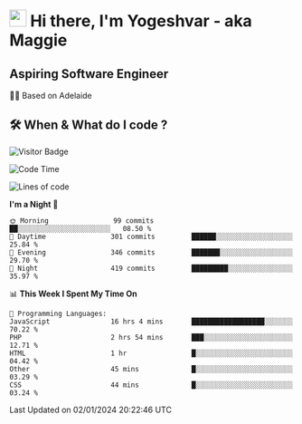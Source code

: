 <h1><img src="https://emojis.slackmojis.com/emojis/images/1531849430/4246/blob-sunglasses.gif?1531849430" width="30"/> Hi there, I'm Yogeshvar - aka Maggie</h1>

## Aspiring Software Engineer
🏂🏻  Based on Adelaide 

## 🛠 When & What do I code ?  

![Visitor Badge](https://visitor-badge.feriirawann.repl.co?username=yogeshvar&repo=yogeshvar&label=Visitors&style=plastic&color=%23457BFF&contentType=svg)

<!--START_SECTION:waka-->
![Code Time](http://img.shields.io/badge/Code%20Time-2%2C486%20hrs%2010%20mins-blue)

![Lines of code](https://img.shields.io/badge/From%20Hello%20World%20I%27ve%20Written-4.0%20million%20lines%20of%20code-blue)

**I'm a Night 🦉** 

```text
🌞 Morning                99 commits          ██░░░░░░░░░░░░░░░░░░░░░░░   08.50 % 
🌆 Daytime                301 commits         ██████░░░░░░░░░░░░░░░░░░░   25.84 % 
🌃 Evening                346 commits         ███████░░░░░░░░░░░░░░░░░░   29.70 % 
🌙 Night                  419 commits         █████████░░░░░░░░░░░░░░░░   35.97 % 
```


📊 **This Week I Spent My Time On** 

```text
💬 Programming Languages: 
JavaScript               16 hrs 4 mins       ██████████████████░░░░░░░   70.22 % 
PHP                      2 hrs 54 mins       ███░░░░░░░░░░░░░░░░░░░░░░   12.71 % 
HTML                     1 hr                █░░░░░░░░░░░░░░░░░░░░░░░░   04.42 % 
Other                    45 mins             █░░░░░░░░░░░░░░░░░░░░░░░░   03.29 % 
CSS                      44 mins             █░░░░░░░░░░░░░░░░░░░░░░░░   03.24 % 
```


 Last Updated on 02/01/2024 20:22:46 UTC
<!--END_SECTION:waka-->
